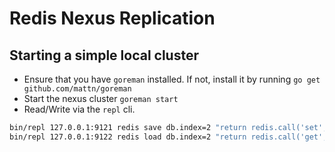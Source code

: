 # Redis Nexus Replication


## Starting a simple local cluster

- Ensure that you have `goreman` installed. If not, install it by running `go get github.com/mattn/goreman`
- Start the nexus cluster `goreman start`
- Read/Write via the `repl` cli. 

```bash
bin/repl 127.0.0.1:9121 redis save db.index=2 "return redis.call('set', 'hello', 'world')" #write
bin/repl 127.0.0.1:9122 redis load db.index=2 "return redis.call('get', 'hello')" #read
```